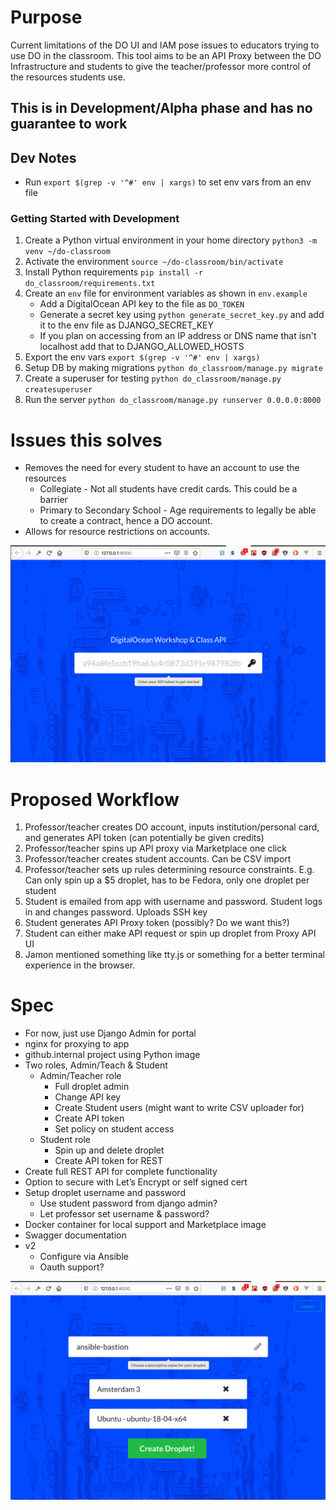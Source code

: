 # Purpose
Current limitations of the DO UI and IAM pose issues to educators trying to use
DO in the classroom. This tool aims to be an API Proxy between the DO
Infrastructure and students to give the teacher/professor more control of the 
resources students use.

## This is in Development/Alpha phase and has no guarantee to work

## Dev Notes
* Run `export $(grep -v '^#' env | xargs)` to set env vars from an env file

### Getting Started with Development
1. Create a Python virtual environment in your home directory `python3 -m venv ~/do-classroom`
2. Activate the environment `source ~/do-classroom/bin/activate`
3. Install Python requirements `pip install -r do_classroom/requirements.txt`
4. Create an `env` file for environment variables as shown in `env.example`
    * Add a DigitalOcean API key to the file as `DO_TOKEN`
    * Generate a secret key using `python generate_secret_key.py` and add it to the env file as DJANGO_SECRET_KEY
    * If you plan on accessing from an IP address or DNS name that isn't localhost add that to DJANGO_ALLOWED_HOSTS
5. Export the env vars `export $(grep -v '^#' env | xargs)`
6. Setup DB by making migrations `python do_classroom/manage.py migrate`
7. Create a superuser for testing `python do_classroom/manage.py createsuperuser`
8. Run the server `python do_classroom/manage.py runserver 0.0.0.0:8000`

# Issues this solves
* Removes the need for every student to have an account to use the resources
   * Collegiate - Not all students have credit cards. This could be a barrier
   * Primary to Secondary School - Age requirements to legally be able to create
   a contract, hence a DO account. 
* Allows for resource restrictions on accounts.

![Landing](screenshots/landing.png)

# Proposed Workflow
1. Professor/teacher creates DO account, inputs institution/personal card, 
and generates API token (can potentially be given credits)
2. Professor/teacher spins up API proxy via Marketplace one click
3. Professor/teacher creates student accounts. Can be CSV import
4. Professor/teacher sets up rules determining resource constraints. E.g. Can
only spin up a $5 droplet, has to be Fedora, only one droplet per student
5. Student is emailed from app with username and password. Student logs in and
changes password. Uploads SSH key
6. Student generates API Proxy token (possibly? Do we want this?)
7. Student can either make API request or spin up droplet from Proxy API UI
8. Jamon mentioned something like tty.js or something for a better terminal 
experience in the browser.


# Spec
* For now, just use Django Admin for portal
* nginx for proxying to app
* github.internal project using Python image
* Two roles, Admin/Teach & Student
   * Admin/Teacher role
       * Full droplet admin
       * Change API key
       * Create Student users (might want to write CSV uploader for)
       * Create API token
       * Set policy on student access
    * Student role
       * Spin up and delete droplet 
       * Create API token for REST
* Create full REST API for complete functionality
* Option to secure with Let’s Encrypt or self signed cert
* Setup droplet username and password
    * Use student password from django admin?
    * Let professor set username & password?
* Docker container for local support and Marketplace image
* Swagger documentation
* v2
    * Configure via Ansible
    * Oauth support?
  
![Create](screenshots/create.png)
